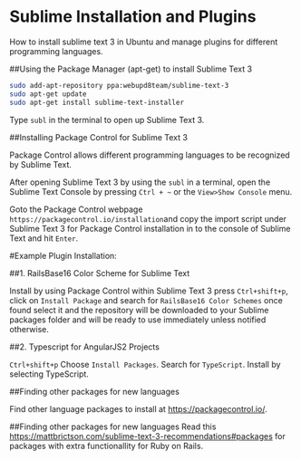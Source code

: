 # Sublime Installation and Plugins
How to install sublime text 3 in Ubuntu and manage plugins for different programming languages.

##Using the Package Manager (apt-get) to install Sublime Text 3

```bash
sudo add-apt-repository ppa:webupd8team/sublime-text-3
sudo apt-get update
sudo apt-get install sublime-text-installer
```

Type `subl` in the terminal to open up Sublime Text 3.

##Installing Package Control for Sublime Text 3

Package Control allows different programming languages to be recognized by Sublime Text.

After opening Sublime Text 3 by using the `subl` in a terminal, open the Sublime Text Console by pressing `Ctrl + ~` or the `View>Show Console` menu.

Goto the Package Control webpage `https://packagecontrol.io/installation`and copy the import script under Sublime Text 3 for Package Control installation in to the console of Sublime Text and hit `Enter`.

#Example Plugin Installation:


##1. RailsBase16 Color Scheme for Sublime Text

Install by using Package Control within Sublime Text 3 press `Ctrl+shift+p`, click on `Install Package` and search for `RailsBase16 Color Schemes` once found select it and the repository will be downloaded to your Sublime packages folder and will be ready to use immediately unless notified otherwise.

##2. Typescript for AngularJS2 Projects

`Ctrl+shift+p`
Choose `Install Packages`.
Search for `TypeScript`.
Install by selecting TypeScript.

##Finding other packages for new languages

Find other language packages to install at https://packagecontrol.io/.

##Finding other packages for new languages
Read this  https://mattbrictson.com/sublime-text-3-recommendations#packages for packages with extra functionallity for Ruby on Rails.